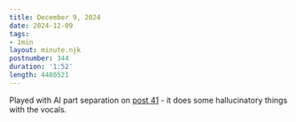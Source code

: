 ```yaml
---
title: December 9, 2024
date: 2024-12-09
tags:
- 1min
layout: minute.njk
postnumber: 344
duration: '1:52'
length: 4480521
---
```

Played with AI part separation on [post 41](https://www.listenfaster.com/main/41/) - it does some hallucinatory things with the vocals. 